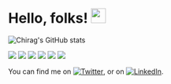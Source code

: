 # Hello, folks! <img src="https://raw.githubusercontent.com/MartinHeinz/MartinHeinz/master/wave.gif" width="30px">

![Chirag's GitHub stats](https://github-readme-stats.vercel.app/api?username=chiragmthakkar&show_icons=true&theme=radical)

![](https://img.shields.io/badge/OS-Linux-informational?style=flat&logo=<LOGO_NAME>&logoColor=white&color=2bbc8a)
![](https://img.shields.io/badge/Database-SQL-informational?style=flat&logo=<LOGO_NAME>&logoColor=white&color=2bbc8a)
![](https://img.shields.io/badge/Language-Python-informational?style=flat&logo=<LOGO_NAME>&logoColor=white&color=2bbc8a)
![](https://img.shields.io/badge/Language-Java-informational?style=flat&logo=<LOGO_NAME>&logoColor=white&color=2bbc8a)
![](https://img.shields.io/badge/Language-HTML-informational?style=flat&logo=<LOGO_NAME>&logoColor=white&color=2bbc8a)
![](https://img.shields.io/badge/Language-JavaScript-informational?style=flat&logo=<LOGO_NAME>&logoColor=white&color=2bbc8a)




<!-- Actual text -->

You can find me on [![Twitter][1.2]][1], or on [![LinkedIn][2.2]][2].

<!-- Icons -->

[1.2]: http://i.imgur.com/wWzX9uB.png (twitter icon without padding)
[2.2]: https://raw.githubusercontent.com/MartinHeinz/MartinHeinz/master/linkedin-3-16.png (LinkedIn icon without padding)

<!-- Links to your social media accounts -->

[1]: https://twitter.com/thakkarchirag_m
[2]: https://www.linkedin.com/in/chiragmthakkar/


<!--
**chiragmthakkar/chiragmthakkar** is a ✨ _special_ ✨ repository because its `README.md` (this file) appears on your GitHub profile.

Here are some ideas to get you started:

- 🔭 I’m currently working on ...
- 🌱 I’m currently learning ...
- 👯 I’m looking to collaborate on ...
- 🤔 I’m looking for help with ...
- 💬 Ask me about ...
- 📫 How to reach me: ...
- 😄 Pronouns: ...
- ⚡ Fun fact: ...
-->
